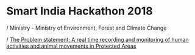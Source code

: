 # Smart India Hackathon 2018
/ Ministry - Ministry of Environment, Forest and Climate Change

/ [The Problem statement: A real time recording and monitoring of human activities and animal movements in Protected Areas](https://innovate.mygov.in/sih_ps/a-real-time-recording-and-monitoring-of-human-activities-and-animal-movements-in-protected-areas/)
